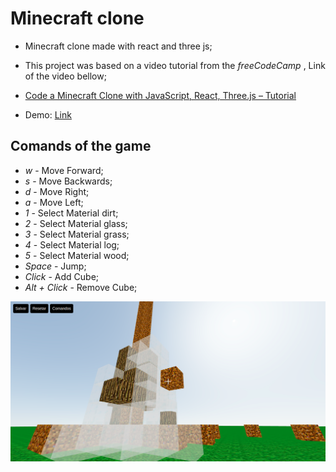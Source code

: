 # Minecraft clone

- Minecraft clone made with react and three js;

- This project was based on a video tutorial from the <i> freeCodeCamp </i>, Link of the video bellow;

- <a href="https://www.youtube.com/watch?v=qpOZup_3P_A&t=2653s"> Code a Minecraft Clone with JavaScript, React, Three.js – Tutorial </a>

- Demo: <a href='https://minecraft-clone-three-js-vlr6-o0b7flg45-gabrielrochasouza.vercel.app/'> Link </a>

## Comands of the game

- <i> w </i> - Move Forward;
- <i> s </i> - Move Backwards;
- <i> d </i> - Move Right;
- <i> a </i> - Move Left;
- <i> 1 </i> - Select Material dirt;
- <i> 2 </i> - Select Material glass;
- <i> 3 </i> - Select Material grass;
- <i> 4 </i> - Select Material log;
- <i> 5 </i> - Select Material wood;
- <i> Space </i> - Jump;
- <i> Click </i> - Add Cube;
- <i> Alt + Click </i> - Remove Cube;


<img src='./minecraft-img.png' alt='minecraft' />
